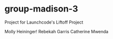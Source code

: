 # group-madison-3
Project for Launchcode's Liftoff Project

Molly Heininger!
Rebekah Garris
Catherine Mwenda

